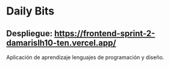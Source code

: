 # Daily Bits

## Despliegue: https://frontend-sprint-2-damarislh10-ten.vercel.app/
Aplicación de aprendizaje lenguajes de programación y diseño.
